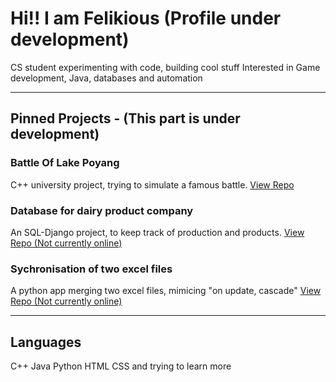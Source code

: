 # Hi!! I am Felikious (Profile under development)

CS student experimenting with code, building cool stuff
Interested in Game development, Java, databases and automation

---

##  Pinned Projects - (This part is under development)

### Battle Of Lake Poyang
C++ university project, trying to simulate a famous battle.
[View Repo](https://github.com/Felikious/BattleOfLakePoyang)

### Database for dairy product company
An SQL-Django project, to keep track of production and products.
[View Repo (Not currently online)](link)


### Sychronisation of two excel files
A python app merging two excel files, mimicing "on update, cascade"
[View Repo (Not currently online)](link)


---

## Languages 

C++
Java
Python
HTML
CSS
and trying to learn more

